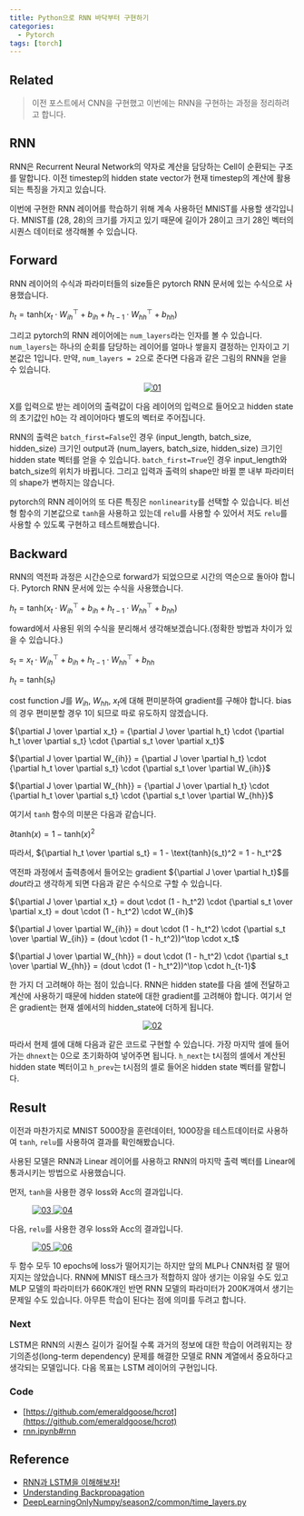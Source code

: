 ```yaml
---
title: Python으로 RNN 바닥부터 구현하기
categories:
  - Pytorch
tags: [torch]
---
```


## Related
> 이전 포스트에서 CNN을 구현했고 이번에는 RNN을 구현하는 과정을 정리하려고 합니다.

## RNN
RNN은 Recurrent Neural Network의 약자로 계산을 담당하는 Cell이 순환되는 구조를 말합니다. 이전 timestep의 hidden state vector가 현재 timestep의 계산에 활용되는 특징을 가지고 있습니다.

이번에 구현한 RNN 레이어를 학습하기 위해 계속 사용하던 MNIST를 사용할 생각입니다. MNIST를 (28, 28)의 크기를 가지고 있기 때문에 길이가 28이고 크기 28인 벡터의 시퀀스 데이터로 생각해볼 수 있습니다.

## Forward
RNN 레이어의 수식과 파라미터들의 size들은 pytorch RNN 문서에 있는 수식으로 사용했습니다.

$h_t = \text{tanh}(x_t \cdot W_{ih}^\top + b_{ih} + h_{t-1} \cdot W_{hh}^\top + b_{hh})$

그리고 pytorch의 RNN 레이어에는 `num_layers`라는 인자를 볼 수 있습니다. `num_layers`는 하나의 순회를 담당하는 레이어를 얼마나 쌓을지 결정하는 인자이고 기본값은 1입니다. 만약, `num_layers = 2`으로 준다면 다음과 같은 그림의 RNN을 얻을 수 있습니다.

<figure style="text-align:center;">
  <a href="https://onedrive.live.com/embed?resid=502FD124B305BA80%213274&authkey=%21AB8yPnYJBf1XKsM&width=1446&height=802" data-lightbox="gallery">
    <img src="https://onedrive.live.com/embed?resid=502FD124B305BA80%213274&authkey=%21AB8yPnYJBf1XKsM&width=1446&height=802" alt="01" style="max-width: 50%; height: auto;">
  </a>
</figure>

X를 입력으로 받는 레이어의 출력값이 다음 레이어의 입력으로 들어오고 hidden state의 초기값인 h0는 각 레이어마다 별도의 벡터로 주어집니다.

RNN의 출력은 `batch_first=False`인 경우 (input_length, batch_size, hidden_size) 크기인 output과 (num_layers, batch_size, hidden_size) 크기인 hidden state 벡터를 얻을 수 있습니다. `batch_first=True`인 경우 input_length와 batch_size의 위치가 바뀝니다. 그리고 입력과 출력의 shape만 바뀔 뿐 내부 파라미터의 shape가 변하지는 않습니다.

<script src="https://gist.github.com/emeraldgoose/76f18d1eae4dba2b35ec8a5eade3c650.js"></script>

pytorch의 RNN 레이어의 또 다른 특징은 `nonlinearity`를 선택할 수 있습니다. 비선형 함수의 기본값으로 `tanh`을 사용하고 있는데 `relu`를 사용할 수 있어서 저도 `relu`를 사용할 수 있도록 구현하고 테스트해봤습니다.


## Backward
RNN의 역전파 과정은 시간순으로 forward가 되었으므로 시간의 역순으로 돌아야 합니다. Pytorch RNN 문서에 있는 수식을 사용했습니다.  

${h_t} = \text{tanh}(x_t \cdot W_{ih}^\top + b_{ih} + h_{t-1} \cdot W_{hh}^\top + b_{hh})$  

foward에서 사용된 위의 수식을 분리해서 생각해보겠습니다.(정확한 방법과 차이가 있을 수 있습니다.)

$s_t = x_t \cdot W_{ih}^\top + b_{ih} + h_{t-1} \cdot W_{hh}^\top + b_{hh}$  

$h_t = \text{tanh}(s_t)$

cost function $J$를 $W_{ih}$, $W_{hh}$, ${x_t}$에 대해 편미분하여 gradient를 구해야 합니다. bias의 경우 편미분할 경우 1이 되므로 따로 유도하지 않겠습니다.

${\partial J \over \partial x_t} = {\partial J \over \partial h_t} \cdot {\partial h_t \over \partial s_t} \cdot {\partial s_t \over \partial x_t}$

${\partial J \over \partial W_{ih}} = {\partial J \over \partial h_t} \cdot {\partial h_t \over \partial s_t} \cdot {\partial s_t \over \partial W_{ih}}$

${\partial J \over \partial W_{hh}} = {\partial J \over \partial h_t} \cdot {\partial h_t \over \partial s_t} \cdot {\partial s_t \over \partial W_{hh}}$

여기서 `tanh` 함수의 미분은 다음과 같습니다.

$\partial \text{tanh}(x) = 1 - \text{tanh}(x)^2$

따라서, ${\partial h_t \over \partial s_t} = 1 - \text{tanh}(s_t)^2 = 1 - h_t^2$

역전파 과정에서 출력층에서 들어오는 gradient ${\partial J \over \partial h_t}$를 $dout$라고 생각하게 되면 다음과 같은 수식으로 구할 수 있습니다. 

${\partial J \over \partial x_t} = dout \cdot (1 - h_t^2) \cdot {\partial s_t \over \partial x_t} = dout \cdot (1 - h_t^2) \cdot W_{ih}$

${\partial J \over \partial W_{ih}} = dout \cdot (1 - h_t^2) \cdot {\partial s_t \over \partial W_{ih}} = (dout \cdot (1 - h_t^2))^\top \cdot x_t$

${\partial J \over \partial W_{hh}} = dout \cdot (1 - h_t^2) \cdot {\partial s_t \over \partial W_{hh}} = (dout \cdot (1 - h_t^2))^\top \cdot h_{t-1}$  

한 가지 더 고려해야 하는 점이 있습니다. RNN은 hidden state를 다음 셀에 전달하고 계산에 사용하기 때문에 hidden state에 대한 gradient를 고려해야 합니다. 여기서 얻은 gradient는 현재 셀에서의 hidden_state에 더하게 됩니다.

<figure style="text-align:center;">
  <a href="https://lh3.googleusercontent.com/fife/ALs6j_GlG-hlEvRVrpuTxh9vgQGZYKGAVLhe6rHgLeympu4Z8aFdRfWTGL67uUztMWLhsacXfsELBTqqCI0ttYKDKVmVrBl_8lcFdE_hIQQy27prDMERgDDeg5tZ0zO6A5fLWvfE9TUPhNHoZqAtRYh32TgU7SSvr0-DPCbXjtW2z6j7ynr6lelRaxkMNI8Box3IxItN_dK2XCrngUQJhZ-ZYD6TwtYbb-1TgxpNcH_mqbHUeDzCSkNdZO0KlzgG5YQQJvFXlHWVkBUjjOD4TLeXe99EGEvsdXwpuGspNY-Cbk9u38jl8enLICWVHDpeARfesfLKyDAZAoc1m-bKSZeELYimSkU7EFHtfp7L1NEyAsQHwRCzldXnt6QV2fJ-p8bYQpKH7ehn-xfLc-LXtNOjngppJJK_5r4MfDZfkrFCnFSkrBaQ9_xH6hvHs7xlQa7KI_ZniE9KfkAM1MhGfjHG85EmVYpIe-iRlwA1PYrwVKw0p8Pnrehxq7NMICiGEeqtaB4rQiQmESeDEkFq-h5SzrqGPg-LCiSENSSW0cjLXe-tIMteS3E5c8NPPVbTorxnZoJKYGV8NWaDpfCsf8K--Q5Y9Qr3CY0sEWD6Di7NyGQDA6YGzHM0C95Pq_rYPzuWdrCrW9gWgcCha3Vi7Rw4SO3YtdaKrom2TcbmZfOkMzsX21Y0_2vnRpNMH9JecR4X9-x9peCu0Z94L6nDiQWNiQX_2nFpCZX2YbgUNwv8n_YnecmMKkob8ULd0KJBtiwg4OekL-8QqD_xyqkPxHcT5U0QBh6jqNjqX5NKGuTgTC6lDlvj5xL0YW9OM8wOC_1DJtgY97UUhWh6SPnJSsniDS_BAiBAKAUjiR6y7MOVJCmtfgZHE6mgKbmDPu2Zw4Hj9byKMRjEVEplDeMNTOV68bQUYTIyeX8EYo1QurPc1Qz5kv5Uo-1axP2aUDYdEGjr_d0GijFXlBbHo_GxMMXkNHRTNL293vMgVyX6Kr9NJPuIO4P44iRmQ6S5lwzAy8MKSc8xfmlhjR8A4fimo5jMk2M0yNh8ewGuJxP5RtIwJsMfcR4O1upkRLPpIyrFGq6m6U3p33r9tTPPQgH0IKd2vdOm3qsCTbx0zOTm5wuRvvzEtQgTyS5l-RAeBPyUgarPgejwisMYdQgrR-DbQAMlljxQnd5jdIt2sGyKMXatTsjbOmXWl4N6FB3PpbQ8C1cFSs7bwINNpnwS8clnE7PlhLYgwvcVI2JMZF2-VVgAUBwsHmcjHdDPGtXWLgk0v-VeOP2Z3VUrm9ja09b9yYx94mKu98KLthZOTWoJLiuXH_mhSM4fhVBSVX41Y4YsJ0wP72Dz0pcCpijAL-P_uxbvmA1zDJ1aYyjyB7tebn6CQXdpXsPdFd3Aqfp5tS3iPUGBC23pjNGpMzp1O8SMaiGusuyq5lkXdpr3oeoDwXugYn9AaC9EvW83qOCmsFijiZU5KdX0GjNjuPBFBNlQBBQ_HRp-c7_ZTFeZFpVa-CFPVyeuVh0IM7k2PbFMiUMCce1AE5Rv-lVmzt5cstmlpRx3e-4z_sAPBOj82E2BckUOdQBZrp6WNGtox-qL6NJnRBfRaZoPc_gP68w2vmbKTfDAM4loRF0PGxCTgY0Q0koyeEzywMorzQ" data-lightbox="gallery">
    <img src="https://lh3.googleusercontent.com/fife/ALs6j_GlG-hlEvRVrpuTxh9vgQGZYKGAVLhe6rHgLeympu4Z8aFdRfWTGL67uUztMWLhsacXfsELBTqqCI0ttYKDKVmVrBl_8lcFdE_hIQQy27prDMERgDDeg5tZ0zO6A5fLWvfE9TUPhNHoZqAtRYh32TgU7SSvr0-DPCbXjtW2z6j7ynr6lelRaxkMNI8Box3IxItN_dK2XCrngUQJhZ-ZYD6TwtYbb-1TgxpNcH_mqbHUeDzCSkNdZO0KlzgG5YQQJvFXlHWVkBUjjOD4TLeXe99EGEvsdXwpuGspNY-Cbk9u38jl8enLICWVHDpeARfesfLKyDAZAoc1m-bKSZeELYimSkU7EFHtfp7L1NEyAsQHwRCzldXnt6QV2fJ-p8bYQpKH7ehn-xfLc-LXtNOjngppJJK_5r4MfDZfkrFCnFSkrBaQ9_xH6hvHs7xlQa7KI_ZniE9KfkAM1MhGfjHG85EmVYpIe-iRlwA1PYrwVKw0p8Pnrehxq7NMICiGEeqtaB4rQiQmESeDEkFq-h5SzrqGPg-LCiSENSSW0cjLXe-tIMteS3E5c8NPPVbTorxnZoJKYGV8NWaDpfCsf8K--Q5Y9Qr3CY0sEWD6Di7NyGQDA6YGzHM0C95Pq_rYPzuWdrCrW9gWgcCha3Vi7Rw4SO3YtdaKrom2TcbmZfOkMzsX21Y0_2vnRpNMH9JecR4X9-x9peCu0Z94L6nDiQWNiQX_2nFpCZX2YbgUNwv8n_YnecmMKkob8ULd0KJBtiwg4OekL-8QqD_xyqkPxHcT5U0QBh6jqNjqX5NKGuTgTC6lDlvj5xL0YW9OM8wOC_1DJtgY97UUhWh6SPnJSsniDS_BAiBAKAUjiR6y7MOVJCmtfgZHE6mgKbmDPu2Zw4Hj9byKMRjEVEplDeMNTOV68bQUYTIyeX8EYo1QurPc1Qz5kv5Uo-1axP2aUDYdEGjr_d0GijFXlBbHo_GxMMXkNHRTNL293vMgVyX6Kr9NJPuIO4P44iRmQ6S5lwzAy8MKSc8xfmlhjR8A4fimo5jMk2M0yNh8ewGuJxP5RtIwJsMfcR4O1upkRLPpIyrFGq6m6U3p33r9tTPPQgH0IKd2vdOm3qsCTbx0zOTm5wuRvvzEtQgTyS5l-RAeBPyUgarPgejwisMYdQgrR-DbQAMlljxQnd5jdIt2sGyKMXatTsjbOmXWl4N6FB3PpbQ8C1cFSs7bwINNpnwS8clnE7PlhLYgwvcVI2JMZF2-VVgAUBwsHmcjHdDPGtXWLgk0v-VeOP2Z3VUrm9ja09b9yYx94mKu98KLthZOTWoJLiuXH_mhSM4fhVBSVX41Y4YsJ0wP72Dz0pcCpijAL-P_uxbvmA1zDJ1aYyjyB7tebn6CQXdpXsPdFd3Aqfp5tS3iPUGBC23pjNGpMzp1O8SMaiGusuyq5lkXdpr3oeoDwXugYn9AaC9EvW83qOCmsFijiZU5KdX0GjNjuPBFBNlQBBQ_HRp-c7_ZTFeZFpVa-CFPVyeuVh0IM7k2PbFMiUMCce1AE5Rv-lVmzt5cstmlpRx3e-4z_sAPBOj82E2BckUOdQBZrp6WNGtox-qL6NJnRBfRaZoPc_gP68w2vmbKTfDAM4loRF0PGxCTgY0Q0koyeEzywMorzQ" alt="02" style="max-width:50%;height:auto;">
  </a>
</figure>

따라서 현제 셀에 대해 다음과 같은 코드로 구현할 수 있습니다. 가장 마지막 셀에 들어가는 `dhnext`는 0으로 초기화하여 넣어주면 됩니다. `h_next`는 t시점의 셀에서 계산된 hidden state 벡터이고 `h_prev`는 t시점의 셀로 들어온 hidden state 벡터를 말합니다.

<script src="https://gist.github.com/emeraldgoose/7d17b6e294d5f746a91b542b093a6b68.js"></script>

## Result
이전과 마찬가지로 MNIST 5000장을 훈련데이터, 1000장을 테스트데이터로 사용하여 `tanh`, `relu`를 사용하여 결과를 확인해봤습니다.

<script src="https://gist.github.com/emeraldgoose/1a03bf1d8296cf80e74e55d46a324d68.js"></script>

사용된 모델은 RNN과 Linear 레이어를 사용하고 RNN의 마지막 출력 벡터를 Linear에 통과시키는 방법으로 사용했습니다.  

먼저, `tanh`을 사용한 경우 loss와 Acc의 결과입니다.  

<figure class="half">
  <a href="https://lh3.googleusercontent.com/fife/ALs6j_Fm1V9e1FVYvhdgPXP1ob9GlKi_I8LW7yo4eslcvaIZO7nGWtirLG2ap6s-ebrqHz3JlafDpE2YX9GiJAIXt_U3Ipytc34DWL_NW7e6_r3pdpW-dl7dx9LazRd7IDMfe6zQetiuUPApp0Dqw92Z9jQ-6mpJ-GkeE1zs7fW39sw7H1NmJQNxSRy2OsM6bxkE1BB3_jXyoM_9sd-VUiQ3-hpAvSmTyD7IQQrSCcJoDBendUvP5srV2CwDYzZHDXp6xCNA19K8RMVZDdi5LtG3WShrTv4YvfnLSuT7lI7_5Rza0snMWt1JC1DPtSBshNdS7xZFhxIcCsRc-Md78ehqWahIvqEMMFzyXhTmcBiAiWjrGPMjM6-i_Ei9fyZwZ9W32QMTq2u4xPisLC6xQM2Jd17burgWptki7nOGXNRh7bGzMNb7L_Jo1UBEFaMrF2El-fAYDOCrjX_CgIjifoxvXxNVupo3LgRPirrmPbA3nS6GyL98huIMA07DM6ewWlRM3Z9NCs91kpyU-nemZ2sn3wwT5ECxSOyspUHjTRmtsfSKR91WyLBl1RduDjYMT8dq3K9nPyIcrpYWqW9quKHa8hLSTNCveUk7r38U-XOHT3MoxSUr81P5-l7D4L-YmjbAiWRtF6SR5qzBI2upvHJKvlyPNjBVatCo8G7gJypRDRgi1ObSG1x6JTCjlccpM_tJmk1K4-oMTaS9ZiAI4xwHPAp_UaH5TDY8DZ_xOVI8HbgIVv6PKhf-36jMXWHE0oEKC7k672Bt26_DztfX41B4HEI8GDDRQSZsfkjwuDQZlgRCoNlQUz5oTmjCQCUHH_P2O6qcqb5uQYY8NQHMjRVTs1eIpCo8byVNH3hswpB7-svura3drPfF2nvf-sTxQi2GGVtGMlj2xtXAqPUMWqcN_DLN4dvZsle9kIEvlrG0Ra7bykTEurulODj7c8ywxUdX2RaYRIqbbl19q9Kbyp9xM_jLqCiNEz_MyFU3atnX1ubgpVMjYzrmcFj8NQiLFxA5BMNQMuogWcmob1GPM9082XwjLfudtvxtxkmaMQyMUzVsGCB_1_D7tIoEYipZwS0zBtmPhw3N_mmQYFtqREr09olvIkYLyc4FYZdpaaOw-mRtCIKIAi3y9z4aWq6Va7KS019Ug3TuuvdBh5gEcgs9YSQPwryvX40c64xZcs0XE1UnCXKBU8tOyccQnOFNevDd2ljYUDdsUkzyff52L_PbMvXKlvDbLXQm0JomNqmA9ddH1oGhcfryVPIbyRqbyg7mqGY2QXdrpB-XZteQ-D0p_0t2RICRDePoRC5p2a0JZdLZCbED9HGo_zVr95sx1JU8esQw96CWGr-Al8Uw43JBUzDQ0uuQhxV171GoarMJF3AVKVDXl7Z1YMZBbhtQIUMedt679BfzkOU-ny4Up10d9dM7O0JXTOY-Ekq6PUa_ZLt_CaqioNIyr7t7NUbdG-mfOYVQVCp_gtdWBxDNIW0-YXaqJgK1lZvxDDhgt9fSXbqPa3OEj-wwweT7MRblLDW2Jy6fsfcvfX28OXVyVvhszF8y_BOiXxzyIXxjntOQWv0g4COgQGmFSH6Ac8KlhilJg7oTkLHQHHcjiycinoPLajwrbVf9_h_t0lStrBpBRiit13xnYQ" data-lightbox="gallery">
    <img src="https://lh3.googleusercontent.com/fife/ALs6j_Fm1V9e1FVYvhdgPXP1ob9GlKi_I8LW7yo4eslcvaIZO7nGWtirLG2ap6s-ebrqHz3JlafDpE2YX9GiJAIXt_U3Ipytc34DWL_NW7e6_r3pdpW-dl7dx9LazRd7IDMfe6zQetiuUPApp0Dqw92Z9jQ-6mpJ-GkeE1zs7fW39sw7H1NmJQNxSRy2OsM6bxkE1BB3_jXyoM_9sd-VUiQ3-hpAvSmTyD7IQQrSCcJoDBendUvP5srV2CwDYzZHDXp6xCNA19K8RMVZDdi5LtG3WShrTv4YvfnLSuT7lI7_5Rza0snMWt1JC1DPtSBshNdS7xZFhxIcCsRc-Md78ehqWahIvqEMMFzyXhTmcBiAiWjrGPMjM6-i_Ei9fyZwZ9W32QMTq2u4xPisLC6xQM2Jd17burgWptki7nOGXNRh7bGzMNb7L_Jo1UBEFaMrF2El-fAYDOCrjX_CgIjifoxvXxNVupo3LgRPirrmPbA3nS6GyL98huIMA07DM6ewWlRM3Z9NCs91kpyU-nemZ2sn3wwT5ECxSOyspUHjTRmtsfSKR91WyLBl1RduDjYMT8dq3K9nPyIcrpYWqW9quKHa8hLSTNCveUk7r38U-XOHT3MoxSUr81P5-l7D4L-YmjbAiWRtF6SR5qzBI2upvHJKvlyPNjBVatCo8G7gJypRDRgi1ObSG1x6JTCjlccpM_tJmk1K4-oMTaS9ZiAI4xwHPAp_UaH5TDY8DZ_xOVI8HbgIVv6PKhf-36jMXWHE0oEKC7k672Bt26_DztfX41B4HEI8GDDRQSZsfkjwuDQZlgRCoNlQUz5oTmjCQCUHH_P2O6qcqb5uQYY8NQHMjRVTs1eIpCo8byVNH3hswpB7-svura3drPfF2nvf-sTxQi2GGVtGMlj2xtXAqPUMWqcN_DLN4dvZsle9kIEvlrG0Ra7bykTEurulODj7c8ywxUdX2RaYRIqbbl19q9Kbyp9xM_jLqCiNEz_MyFU3atnX1ubgpVMjYzrmcFj8NQiLFxA5BMNQMuogWcmob1GPM9082XwjLfudtvxtxkmaMQyMUzVsGCB_1_D7tIoEYipZwS0zBtmPhw3N_mmQYFtqREr09olvIkYLyc4FYZdpaaOw-mRtCIKIAi3y9z4aWq6Va7KS019Ug3TuuvdBh5gEcgs9YSQPwryvX40c64xZcs0XE1UnCXKBU8tOyccQnOFNevDd2ljYUDdsUkzyff52L_PbMvXKlvDbLXQm0JomNqmA9ddH1oGhcfryVPIbyRqbyg7mqGY2QXdrpB-XZteQ-D0p_0t2RICRDePoRC5p2a0JZdLZCbED9HGo_zVr95sx1JU8esQw96CWGr-Al8Uw43JBUzDQ0uuQhxV171GoarMJF3AVKVDXl7Z1YMZBbhtQIUMedt679BfzkOU-ny4Up10d9dM7O0JXTOY-Ekq6PUa_ZLt_CaqioNIyr7t7NUbdG-mfOYVQVCp_gtdWBxDNIW0-YXaqJgK1lZvxDDhgt9fSXbqPa3OEj-wwweT7MRblLDW2Jy6fsfcvfX28OXVyVvhszF8y_BOiXxzyIXxjntOQWv0g4COgQGmFSH6Ac8KlhilJg7oTkLHQHHcjiycinoPLajwrbVf9_h_t0lStrBpBRiit13xnYQ" alt="03">
  </a>
  <a href="https://lh3.googleusercontent.com/fife/ALs6j_F8X4xSsWAKA3zVY6LYTLTex9oy54zNzwnkINxgAoPOMvZEn-O8y1GVOIfC3nPdmmMIT7s2EfYk9xPKJ6U7fJhXd4qb9ijI_7lkH_P-5Ri5vEo7STr2n9rQ9KG7-TQ5Iw9_hNxxdjDJB8TNq4OVLZ_HgSLW4ibWGW2L6Ve0i7QlzHQzsSn4yLkCF4LgIRSIbBFLU77d-2DVZaru29EE8WqKawUdL3A_VT4E7GpLQkdgk2eAWuOEKMTk9mppAEbWENNXlCDSF2pw7yfb0__kU5_D7kR__GguwSDfQVRUnFPq_ToY8O6YGmXn14R8_SnOhb2Rj016V5iu1TMSYHLtKlDUugaJgqpp627BLkGRs7N299wiXVlIuq_2QdKeSM7oVcKskLCxwzk5to-43PXYpI8z5fMF8mES26-lcXfXosUV2uGOETpSw9N3LqMyGzZwl3Y_xwwGPpmD3SyyWdgMMilQolexKPo5PnFtwU_3E-aAfQ2D5kV-yDOQ4lP08CHA0OixGTWGX-fQJOH_yXGYwpMOEyP-uiCmLiAe4N9wut6r8lkJTndVzEwcl6SQSyyQAN_36czDwBqK3rtQW2TzSkyNyx60glfh1NoOM5CjFZ5mRuFecelZK-n2Jwsg8qxoFvU7lOHLWxMO-BlSWqC20rIz55KSQQnk3Lf7qqhQaGgiv2gIw1heIlkbgfJ9Q_g0gwuX9k5BK2IoATKw8_2PtE0mQkX-jVHW4Tz39M6JYuPWOuLD-YEfG1HnedtVX0uxKzMsbQNqsRlnNAOlOOCpw-IE2n6soT9wK4CcqnzIWLef4I10A0nYIDr9vzNuu7_IcpoWLzEyZw4Eqn7ZYaK9b8BHIzm6JlHrj099i6edWcXqybz_iOQVtAhCi6j6b474s3mij9s9mQmdFd7y0P9Uc4ELUUWsrBi8E1MjcF6TqzzRdZf3mtgE9qfIcsjvWTVD6uVvXHzj09ZnTxT2kVzXKFcz0HxKz78GPaEccVEjV-pSUQsr_cMZD9AhrKevpiHzaa73RQawUBwfYuWrr_Ey5808AF785ZI2TQiBxeSjkIoQ94h0a6zCX9KPzlJTnO4xu9sGxfdChriGCRCUn9HK7AR1vJPXejFjgizagfFG1xUFJy8EYSTPiUsUKMuYNJs9vUR2mx9Ihb-21waMeqKgvPTYFZSSZZFmBYA61AjkGmCeWefF4F16iqGt6yW-U9LIdX1XEhY_eKtfkzR9ZvHGrNP5odxp0fP-sDwg0hYybOJwSwjlmypSBuwtF2arSVF3qZ-m4rxbPnErvNFUbf_jnuEOFfZKMX0ypypA79bpWuW6CYaLObNNvq6749ZSDG5OaEJLqHvfnr3RkC9nU6TwpPEwxwCNzN9TDxDIjNYKm3ZVdrtVe-eoy0c5bqR0ybKatWkPgtLCNxlXTrsddeWyKkbB84RZQpQJs7vrTHXFStVwUoMWC1JgScgBRQ1P6iyo7AYwN2oklj7Xo4y3kA-MH6T1mmv4SJ3OVrViqlpuOTDECp3g3B9XKRTDB5okrlNVGhanwEzai8rgY76_VBvj9XQ7n1hnkBNUzyVac64IkxsYPMDXVo_ZLyAN0T9ZyUbN3qk8spTlGqFTSGCwPu8fFRqTMdPCxNqonFj62FTXD4mZm2JJ" data-lightbox="gallery">
    <img src="https://lh3.googleusercontent.com/fife/ALs6j_F8X4xSsWAKA3zVY6LYTLTex9oy54zNzwnkINxgAoPOMvZEn-O8y1GVOIfC3nPdmmMIT7s2EfYk9xPKJ6U7fJhXd4qb9ijI_7lkH_P-5Ri5vEo7STr2n9rQ9KG7-TQ5Iw9_hNxxdjDJB8TNq4OVLZ_HgSLW4ibWGW2L6Ve0i7QlzHQzsSn4yLkCF4LgIRSIbBFLU77d-2DVZaru29EE8WqKawUdL3A_VT4E7GpLQkdgk2eAWuOEKMTk9mppAEbWENNXlCDSF2pw7yfb0__kU5_D7kR__GguwSDfQVRUnFPq_ToY8O6YGmXn14R8_SnOhb2Rj016V5iu1TMSYHLtKlDUugaJgqpp627BLkGRs7N299wiXVlIuq_2QdKeSM7oVcKskLCxwzk5to-43PXYpI8z5fMF8mES26-lcXfXosUV2uGOETpSw9N3LqMyGzZwl3Y_xwwGPpmD3SyyWdgMMilQolexKPo5PnFtwU_3E-aAfQ2D5kV-yDOQ4lP08CHA0OixGTWGX-fQJOH_yXGYwpMOEyP-uiCmLiAe4N9wut6r8lkJTndVzEwcl6SQSyyQAN_36czDwBqK3rtQW2TzSkyNyx60glfh1NoOM5CjFZ5mRuFecelZK-n2Jwsg8qxoFvU7lOHLWxMO-BlSWqC20rIz55KSQQnk3Lf7qqhQaGgiv2gIw1heIlkbgfJ9Q_g0gwuX9k5BK2IoATKw8_2PtE0mQkX-jVHW4Tz39M6JYuPWOuLD-YEfG1HnedtVX0uxKzMsbQNqsRlnNAOlOOCpw-IE2n6soT9wK4CcqnzIWLef4I10A0nYIDr9vzNuu7_IcpoWLzEyZw4Eqn7ZYaK9b8BHIzm6JlHrj099i6edWcXqybz_iOQVtAhCi6j6b474s3mij9s9mQmdFd7y0P9Uc4ELUUWsrBi8E1MjcF6TqzzRdZf3mtgE9qfIcsjvWTVD6uVvXHzj09ZnTxT2kVzXKFcz0HxKz78GPaEccVEjV-pSUQsr_cMZD9AhrKevpiHzaa73RQawUBwfYuWrr_Ey5808AF785ZI2TQiBxeSjkIoQ94h0a6zCX9KPzlJTnO4xu9sGxfdChriGCRCUn9HK7AR1vJPXejFjgizagfFG1xUFJy8EYSTPiUsUKMuYNJs9vUR2mx9Ihb-21waMeqKgvPTYFZSSZZFmBYA61AjkGmCeWefF4F16iqGt6yW-U9LIdX1XEhY_eKtfkzR9ZvHGrNP5odxp0fP-sDwg0hYybOJwSwjlmypSBuwtF2arSVF3qZ-m4rxbPnErvNFUbf_jnuEOFfZKMX0ypypA79bpWuW6CYaLObNNvq6749ZSDG5OaEJLqHvfnr3RkC9nU6TwpPEwxwCNzN9TDxDIjNYKm3ZVdrtVe-eoy0c5bqR0ybKatWkPgtLCNxlXTrsddeWyKkbB84RZQpQJs7vrTHXFStVwUoMWC1JgScgBRQ1P6iyo7AYwN2oklj7Xo4y3kA-MH6T1mmv4SJ3OVrViqlpuOTDECp3g3B9XKRTDB5okrlNVGhanwEzai8rgY76_VBvj9XQ7n1hnkBNUzyVac64IkxsYPMDXVo_ZLyAN0T9ZyUbN3qk8spTlGqFTSGCwPu8fFRqTMdPCxNqonFj62FTXD4mZm2JJ" alt="04">
  </a>
</figure>

다음, `relu`를 사용한 경우 loss와 Acc의 결과입니다.  

<figure class="half">
  <a href="https://lh3.googleusercontent.com/fife/ALs6j_FFKm-A_famrJ68Xi1Bun0iVv5x9VXaM8D_dceBPJFneJRhzAPFXyYCU5ZsdmJvsXLLOHihnecOAAT5zzGqdJix4sef5BFr1mjW9VLdNDaRYhoGIOlq9gpoELPYuoAKknjL-PDqts2d3Y1wNpWBikSDk_eRXaYQCFGn6SxQupAWIDXtmtd3-s2rTj664Dnwn4ZtNJwh-a9C4XM1m-_bEHC2Wg-8e4gC-ZoyVINsNlUyd8X0OLxAuGIk0Y56FRL8vkCLDPgWMgqWUgcGlISejk1vxOkg1iJ5KTCCLWxdm0E1l1DxNbhRYjPAVNa_Xoie0vdPR7JwD9CmmGEV0hhRFtJOSxUfHQK2j44LwHPebrayvGK_li8xMlVDut8DN7ujjuOXy895WgIAJZZZ_2uYi31XtdiiIg1JmB89v6ZZJX0N4zz42-PqzEsXRUHUnCoz9kk8RDf7RU61vynx_R2-VlRANBfMimq5KLbZECHvkoYCpyIvn1ADDWJ3_3GwIbbfrB6c2BkGJ-ALxCKB6R3oGZnWWuT7AhghJYJVBlrczFZPZZNgmixgxOIjzWtknV20pJnKYcZLQKMRcCbrxuDtarTFREe755nKbMkGkOboSY-XHOh3Zd72qweK1-RDxUzVLxCxjmLkA3Jiv2Zal6cgRbb0wJu-BXtoWPpKx_5hyj6lXmQ5xXratShu12WJQixe7htOVWD6K-YOeuYihKPvuRUJP6HMLjHDpw-BPOAnyvqDg0PwS_JUjlAjK4cQBN4HTWRw_ud0bEiIl009Ls6HZcxeGJ_4Wvn4iQPppcVY1HVdAR7I4j5sXkuBAbpb7KeJKQoI6tvYo5qYIpmeoZJTEddtqgsBCpAxw3fC97-cAe2Iwh209UfbfIGANB-AbuQEEw5wPmAWROR7reiyiUESzP2vd1ndU_O8k0Oj0GaQ6Trrd2xTENsOr2tCeMCZBgRtEOonkJjPcLPkElqQFP450HvR8aCd393hx56ruaURoYkcWeMN7YXLxgW78KG8iAYAJUhqD15EKOMfj83nbWLrCq0yUQIrNFxV3iQxwYNFJro5rxpyJVcl9Ht5RhGJpri05JNQuLP3OV7JzDuXO6qxMItAUGr0tKXoBV9uDkuVkm6fiEwnTdrmcfpmjmyale8XoTT5yChWW6eTLzAnlCwlSm-kd6J2bo7OOQ5noXcIISWsSQTydTNxSsYoM-7FyTKf8eDGusTj0yvYucAwxg4RrvesQF1G5LoUgSqOdzPkCECw4vOsPQdLcuJdEgUBrrNPMmYcKxP4lzwx8Ce3DxQrYu-XUa1gD5fPdfAU0JYK5YazHjA1m_ueeypesZqzOluhBVV59ZCqUqtkA5llDbV_A7cAKM4i1Ybp6R-1PC1bPWCgpJzefctldimKYorxZqsj0jQ1Rl5qo34p6XrBXCjeRVddkr4DVjZ0QYJWWskdnsBQwR8OTpHOQMKXXdE6K5otBqVL_LLagaU7lsQp8fx5W0R5hDDf-suIstK1rye1uwg4baWfciMDGEB9PihVh30-bZ_b4yRTaX4WKltT3Lebym-IIayZ3QHkaXdtkqzzgBb0dtCcVUtzDpZ1bXbKrbrTrQiS7-ycTBnthw4PTjhzEw0e9i0CKq_ohD8VBGTFWH7q-bNW" data-lightbox="gallery">
    <img src="https://lh3.googleusercontent.com/fife/ALs6j_FFKm-A_famrJ68Xi1Bun0iVv5x9VXaM8D_dceBPJFneJRhzAPFXyYCU5ZsdmJvsXLLOHihnecOAAT5zzGqdJix4sef5BFr1mjW9VLdNDaRYhoGIOlq9gpoELPYuoAKknjL-PDqts2d3Y1wNpWBikSDk_eRXaYQCFGn6SxQupAWIDXtmtd3-s2rTj664Dnwn4ZtNJwh-a9C4XM1m-_bEHC2Wg-8e4gC-ZoyVINsNlUyd8X0OLxAuGIk0Y56FRL8vkCLDPgWMgqWUgcGlISejk1vxOkg1iJ5KTCCLWxdm0E1l1DxNbhRYjPAVNa_Xoie0vdPR7JwD9CmmGEV0hhRFtJOSxUfHQK2j44LwHPebrayvGK_li8xMlVDut8DN7ujjuOXy895WgIAJZZZ_2uYi31XtdiiIg1JmB89v6ZZJX0N4zz42-PqzEsXRUHUnCoz9kk8RDf7RU61vynx_R2-VlRANBfMimq5KLbZECHvkoYCpyIvn1ADDWJ3_3GwIbbfrB6c2BkGJ-ALxCKB6R3oGZnWWuT7AhghJYJVBlrczFZPZZNgmixgxOIjzWtknV20pJnKYcZLQKMRcCbrxuDtarTFREe755nKbMkGkOboSY-XHOh3Zd72qweK1-RDxUzVLxCxjmLkA3Jiv2Zal6cgRbb0wJu-BXtoWPpKx_5hyj6lXmQ5xXratShu12WJQixe7htOVWD6K-YOeuYihKPvuRUJP6HMLjHDpw-BPOAnyvqDg0PwS_JUjlAjK4cQBN4HTWRw_ud0bEiIl009Ls6HZcxeGJ_4Wvn4iQPppcVY1HVdAR7I4j5sXkuBAbpb7KeJKQoI6tvYo5qYIpmeoZJTEddtqgsBCpAxw3fC97-cAe2Iwh209UfbfIGANB-AbuQEEw5wPmAWROR7reiyiUESzP2vd1ndU_O8k0Oj0GaQ6Trrd2xTENsOr2tCeMCZBgRtEOonkJjPcLPkElqQFP450HvR8aCd393hx56ruaURoYkcWeMN7YXLxgW78KG8iAYAJUhqD15EKOMfj83nbWLrCq0yUQIrNFxV3iQxwYNFJro5rxpyJVcl9Ht5RhGJpri05JNQuLP3OV7JzDuXO6qxMItAUGr0tKXoBV9uDkuVkm6fiEwnTdrmcfpmjmyale8XoTT5yChWW6eTLzAnlCwlSm-kd6J2bo7OOQ5noXcIISWsSQTydTNxSsYoM-7FyTKf8eDGusTj0yvYucAwxg4RrvesQF1G5LoUgSqOdzPkCECw4vOsPQdLcuJdEgUBrrNPMmYcKxP4lzwx8Ce3DxQrYu-XUa1gD5fPdfAU0JYK5YazHjA1m_ueeypesZqzOluhBVV59ZCqUqtkA5llDbV_A7cAKM4i1Ybp6R-1PC1bPWCgpJzefctldimKYorxZqsj0jQ1Rl5qo34p6XrBXCjeRVddkr4DVjZ0QYJWWskdnsBQwR8OTpHOQMKXXdE6K5otBqVL_LLagaU7lsQp8fx5W0R5hDDf-suIstK1rye1uwg4baWfciMDGEB9PihVh30-bZ_b4yRTaX4WKltT3Lebym-IIayZ3QHkaXdtkqzzgBb0dtCcVUtzDpZ1bXbKrbrTrQiS7-ycTBnthw4PTjhzEw0e9i0CKq_ohD8VBGTFWH7q-bNW" alt="05">
  </a>
  <a href="https://lh3.googleusercontent.com/fife/ALs6j_F2NaKfN4xiZhwpPQ9sBfdTCqdATCjrUwQ_HkgFUPvRQEhDw30Cd_GYlHFXL8X498ym91tW1uQgyh_SYMJAdy1a2tmywwYagfRFFdOBRooZxxUj4-4uJ3ogZ69JfowdVmm0IjEU_H-w7FDYpshUxTiRQMxu2UAh5wBW9BzlZpzj988nd0mcb0ztjzoLMoWRaXJE5yPPG9IyPRUXnyFbDQAhPEeDGEj9ZatcRDx5LBLkQkXh2jCVcrhiZPSLO2YZw54fxruI6sNxFZG59fS2-G4JR9rO409sbu7UnpghiNP7l8DfIWy2-SHQDnXV0GGEWkC8cy1BHf5Hzm4jUr4vuRPThAdKaWMp_xiuFd1pxHKFZDsbRbhLU56qgbU3CEpeNZIPRkW3G__gIa18EFrgV2_QssfOaKjGuqsfLqYAWWGz3rqWH7x3bO7xaLeJnzeQojiBXe65NvvcxxsYsIXqE6udbUFp1JZEvMUWc7W1wOXWa7Qetc7uDZVOqLgQUzncIDPVMtvn9MFeKuqqGpAzUN16pxJVA99hIVLdsmq20geSwHDjHQ_Uy_7Z_5eqb1g565C06p17ICAkLizov7PnSHV233AqXaIFWgvt1O-QyuOaKbxsbMjjyYusyjRtAp8sTUtYKnbLMoMFlxMibTiJq-fenjOzwnCVpKSrGAUqibHtiSLebjkfxx_SQG74LGXULJ4Msb-pIbMXKuiKQo5pf6r4oL69L-T8RkAj-0c6TwTiQqWSygng89m-c-ujNfV9aM-pE581gh7IwZwY-WF1tiTNE1jO1EhaCtIYyj3-0hJt4LC7QHLgmGFDeLPV4oQwDLe3HCgrDxUmCK1L4ZbwOl472jsgQocD4YY9H_2QVW66-zPTWUA31PDQ3FgsssHCO0dA9DOZw7u4XRPGyW8vYfl6sfqhiBHWFCTwvOCxklcDHBIdWTp1l9Fcca9PNqx9mDNMnLVuixNlm3Uzo9vngFRxTgm8qDxxwg_ktePNtw-j0c0jikzROtqXhEc0kJ3MCjlXk0r1TtJYwrGcnwdnpF957D1f4g5GblBQc-fzZGWbC40f0LVO8CpRRQYtUO4kS_2ATYgRIYasgD5WPxee0Uhvohez2x22S8oY2pAmVEDTi33yfaa7z4z1fOgZS06IRRnJlS3Sh7u5J9-AzwFhEXkM-iYwX5eSUYXNnwvaeFnOewkz8LS-x8Pnf6dSpQYGBk_CA24fqyM2jyWJ8CmYgzWwBczzDBeYZUBWK5ZRDlh_nzLKnIkw2r_yesrmT_hiNve_juhsDuyZTZzbMc3bEOUituPEKsv5qdRRtMyeDYI7-A5N1oTEM2r8R0z3C4AHC4e_FziIyEIIs4nXHYDViK9RaPc6aVHtR6x5W0nKtkgx8TkMRFerJf3v5BGgOj1-0pn6ux4KYjcNq0dQ0B0qQzL9AKl-jOIqTAi_G-7SrWj1WR8bMCkbf48r-HiR8T9pn3IfH35osnWKwfQQBeai1pmZDY12WS6kBlBk5snXj0I0Ys3-EtFLA0mksP2o1tfP43znPGWDWkjImTuTvWHkqSDB8sLEX8CBf1PcWmKdSu75ZVR0BczM8lPc9HgqpojuELddGDO2aVbBHu5ju92z7Uit7gIIeW5uvVFx6Qg08KD17AaYPA" data-lightbox="gallery">
    <img src="https://lh3.googleusercontent.com/fife/ALs6j_F2NaKfN4xiZhwpPQ9sBfdTCqdATCjrUwQ_HkgFUPvRQEhDw30Cd_GYlHFXL8X498ym91tW1uQgyh_SYMJAdy1a2tmywwYagfRFFdOBRooZxxUj4-4uJ3ogZ69JfowdVmm0IjEU_H-w7FDYpshUxTiRQMxu2UAh5wBW9BzlZpzj988nd0mcb0ztjzoLMoWRaXJE5yPPG9IyPRUXnyFbDQAhPEeDGEj9ZatcRDx5LBLkQkXh2jCVcrhiZPSLO2YZw54fxruI6sNxFZG59fS2-G4JR9rO409sbu7UnpghiNP7l8DfIWy2-SHQDnXV0GGEWkC8cy1BHf5Hzm4jUr4vuRPThAdKaWMp_xiuFd1pxHKFZDsbRbhLU56qgbU3CEpeNZIPRkW3G__gIa18EFrgV2_QssfOaKjGuqsfLqYAWWGz3rqWH7x3bO7xaLeJnzeQojiBXe65NvvcxxsYsIXqE6udbUFp1JZEvMUWc7W1wOXWa7Qetc7uDZVOqLgQUzncIDPVMtvn9MFeKuqqGpAzUN16pxJVA99hIVLdsmq20geSwHDjHQ_Uy_7Z_5eqb1g565C06p17ICAkLizov7PnSHV233AqXaIFWgvt1O-QyuOaKbxsbMjjyYusyjRtAp8sTUtYKnbLMoMFlxMibTiJq-fenjOzwnCVpKSrGAUqibHtiSLebjkfxx_SQG74LGXULJ4Msb-pIbMXKuiKQo5pf6r4oL69L-T8RkAj-0c6TwTiQqWSygng89m-c-ujNfV9aM-pE581gh7IwZwY-WF1tiTNE1jO1EhaCtIYyj3-0hJt4LC7QHLgmGFDeLPV4oQwDLe3HCgrDxUmCK1L4ZbwOl472jsgQocD4YY9H_2QVW66-zPTWUA31PDQ3FgsssHCO0dA9DOZw7u4XRPGyW8vYfl6sfqhiBHWFCTwvOCxklcDHBIdWTp1l9Fcca9PNqx9mDNMnLVuixNlm3Uzo9vngFRxTgm8qDxxwg_ktePNtw-j0c0jikzROtqXhEc0kJ3MCjlXk0r1TtJYwrGcnwdnpF957D1f4g5GblBQc-fzZGWbC40f0LVO8CpRRQYtUO4kS_2ATYgRIYasgD5WPxee0Uhvohez2x22S8oY2pAmVEDTi33yfaa7z4z1fOgZS06IRRnJlS3Sh7u5J9-AzwFhEXkM-iYwX5eSUYXNnwvaeFnOewkz8LS-x8Pnf6dSpQYGBk_CA24fqyM2jyWJ8CmYgzWwBczzDBeYZUBWK5ZRDlh_nzLKnIkw2r_yesrmT_hiNve_juhsDuyZTZzbMc3bEOUituPEKsv5qdRRtMyeDYI7-A5N1oTEM2r8R0z3C4AHC4e_FziIyEIIs4nXHYDViK9RaPc6aVHtR6x5W0nKtkgx8TkMRFerJf3v5BGgOj1-0pn6ux4KYjcNq0dQ0B0qQzL9AKl-jOIqTAi_G-7SrWj1WR8bMCkbf48r-HiR8T9pn3IfH35osnWKwfQQBeai1pmZDY12WS6kBlBk5snXj0I0Ys3-EtFLA0mksP2o1tfP43znPGWDWkjImTuTvWHkqSDB8sLEX8CBf1PcWmKdSu75ZVR0BczM8lPc9HgqpojuELddGDO2aVbBHu5ju92z7Uit7gIIeW5uvVFx6Qg08KD17AaYPA" alt="06">
  </a>
</figure>

두 함수 모두 10 epochs에 loss가 떨어지기는 하지만 앞의 MLP나 CNN처럼 잘 떨어지지는 않았습니다. RNN에 MNIST 태스크가 적합하지 않아 생기는 이유일 수도 있고 MLP 모델의 파라미터가 660K개인 반면 RNN 모델의 파라미터가 200K개여서 생기는 문제일 수도 있습니다. 아무튼 학습이 된다는 점에 의미를 두려고 합니다.

### Next
LSTM은 RNN의 시퀀스 길이가 길어질 수록 과거의 정보에 대한 학습이 어려워지는 장기의존성(long-term dependency) 문제를 해결한 모델로 RNN 계열에서 중요하다고 생각되는 모델입니다. 다음 목표는 LSTM 레이어의 구현입니다.

### Code
- [https://github.com/emeraldgoose/hcrot](https://github.com/emeraldgoose/hcrot)
- [rnn.ipynb#rnn](https://github.com/emeraldgoose/hcrot/blob/master/notebooks/rnn.ipynb)

## Reference
- [RNN과 LSTM을 이해해보자!](https://ratsgo.github.io/natural%20language%20processing/2017/03/09/rnnlstm/)
- [Understanding Backpropagation](https://towardsdatascience.com/backpropagation-in-rnn-explained-bdf853b4e1c2)
- [DeepLearningOnlyNumpy/season2/common/time_layers.py](https://github.com/young-hun-jo/DeepLearningOnlyNumpy/blob/main/season2/common/time_layers.py)